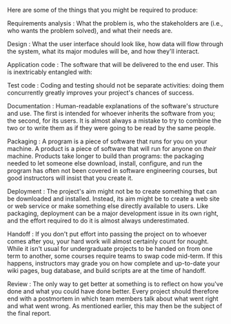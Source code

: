 Here are some of the things that you might be required to produce:

Requirements analysis
:   What the problem is,
    who the stakeholders are (i.e., who wants the problem solved),
    and what their needs are.

Design
:   What the user interface should look like,
    how data will flow through the system,
    what its major modules will be,
    and how they'll interact.

Application code
:   The software that will be delivered to the end user.
    This is inextricably entangled with:

Test code
:   Coding and testing should not be separate activities:
    doing them concurrently greatly improves your project's chances of success.

Documentation
:   Human-readable explanations of the software's structure and use.
    The first is intended for whoever inherits the software from you;
    the second, for its users.
    It is almost always a mistake to try to combine the two
    or to write them as if they were going to be read by the same people.

Packaging
:   A program is a piece of software that runs for you on your machine.
    A product is a piece of software that will run for anyone on *their* machine.
    Products take longer to build than programs:
    the packaging needed to let someone else download, install, configure, and run the program
    has often not been covered in software engineering courses,
    but good instructors will insist that you create it.

Deployment
:   The project's aim might not be to create something that can be downloaded and installed.
    Instead, its aim might be to create a web site or web service or make something else directly available to users.
    Like packaging,
    deployment can be a major development issue in its own right,
    and the effort required to do it is almost always underestimated.

Handoff
:   If you don't put effort into passing the project on to whoever comes after you,
    your hard work will almost certainly count for nought.
    While it isn't usual for undergraduate projects to be handed on from one term to another,
    some courses require teams to swap code mid-term.
    If this happens,
    instructors may grade you on how complete and up-to-date your wiki pages,
    bug database, and build scripts are at the time of handoff.

Review
:   The only way to get better at something is to reflect on how you've done and what you could have done better.
    Every project should therefore end with a postmortem
    in which team members talk about what went right and what went wrong.
    As mentioned earlier, this may then be the subject of the final report.
